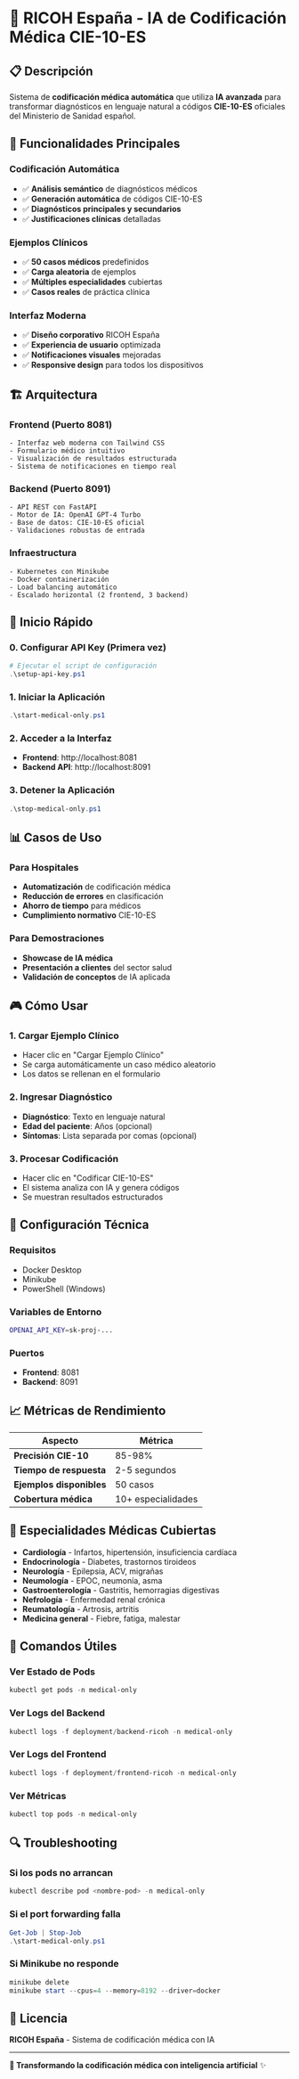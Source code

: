 # 🏥 **RICOH España - IA de Codificación Médica CIE-10-ES**

## 📋 **Descripción**

Sistema de **codificación médica automática** que utiliza **IA avanzada** para transformar diagnósticos en lenguaje natural a códigos **CIE-10-ES** oficiales del Ministerio de Sanidad español.

## 🎯 **Funcionalidades Principales**

### **Codificación Automática**
- ✅ **Análisis semántico** de diagnósticos médicos
- ✅ **Generación automática** de códigos CIE-10-ES
- ✅ **Diagnósticos principales y secundarios**
- ✅ **Justificaciones clínicas** detalladas

### **Ejemplos Clínicos**
- ✅ **50 casos médicos** predefinidos
- ✅ **Carga aleatoria** de ejemplos
- ✅ **Múltiples especialidades** cubiertas
- ✅ **Casos reales** de práctica clínica

### **Interfaz Moderna**
- ✅ **Diseño corporativo** RICOH España
- ✅ **Experiencia de usuario** optimizada
- ✅ **Notificaciones visuales** mejoradas
- ✅ **Responsive design** para todos los dispositivos

## 🏗️ **Arquitectura**

### **Frontend (Puerto 8081)**
```
- Interfaz web moderna con Tailwind CSS
- Formulario médico intuitivo
- Visualización de resultados estructurada
- Sistema de notificaciones en tiempo real
```

### **Backend (Puerto 8091)**
```
- API REST con FastAPI
- Motor de IA: OpenAI GPT-4 Turbo
- Base de datos: CIE-10-ES oficial
- Validaciones robustas de entrada
```

### **Infraestructura**
```
- Kubernetes con Minikube
- Docker containerización
- Load balancing automático
- Escalado horizontal (2 frontend, 3 backend)
```

## 🚀 **Inicio Rápido**

### **0. Configurar API Key (Primera vez)**
```powershell
# Ejecutar el script de configuración
.\setup-api-key.ps1
```

### **1. Iniciar la Aplicación**
```powershell
.\start-medical-only.ps1
```

### **2. Acceder a la Interfaz**
- **Frontend**: http://localhost:8081
- **Backend API**: http://localhost:8091

### **3. Detener la Aplicación**
```powershell
.\stop-medical-only.ps1
```

## 📊 **Casos de Uso**

### **Para Hospitales**
- **Automatización** de codificación médica
- **Reducción de errores** en clasificación
- **Ahorro de tiempo** para médicos
- **Cumplimiento normativo** CIE-10-ES

### **Para Demostraciones**
- **Showcase de IA médica**
- **Presentación a clientes** del sector salud
- **Validación de conceptos** de IA aplicada

## 🎮 **Cómo Usar**

### **1. Cargar Ejemplo Clínico**
- Hacer clic en "Cargar Ejemplo Clínico"
- Se carga automáticamente un caso médico aleatorio
- Los datos se rellenan en el formulario

### **2. Ingresar Diagnóstico**
- **Diagnóstico**: Texto en lenguaje natural
- **Edad del paciente**: Años (opcional)
- **Síntomas**: Lista separada por comas (opcional)

### **3. Procesar Codificación**
- Hacer clic en "Codificar CIE-10-ES"
- El sistema analiza con IA y genera códigos
- Se muestran resultados estructurados

## 🔧 **Configuración Técnica**

### **Requisitos**
- Docker Desktop
- Minikube
- PowerShell (Windows)

### **Variables de Entorno**
```bash
OPENAI_API_KEY=sk-proj-...
```

### **Puertos**
- **Frontend**: 8081
- **Backend**: 8091

## 📈 **Métricas de Rendimiento**

| Aspecto | Métrica |
|---------|---------|
| **Precisión CIE-10** | 85-98% |
| **Tiempo de respuesta** | 2-5 segundos |
| **Ejemplos disponibles** | 50 casos |
| **Cobertura médica** | 10+ especialidades |

## 🏥 **Especialidades Médicas Cubiertas**

- **Cardiología** - Infartos, hipertensión, insuficiencia cardíaca
- **Endocrinología** - Diabetes, trastornos tiroideos
- **Neurología** - Epilepsia, ACV, migrañas
- **Neumología** - EPOC, neumonía, asma
- **Gastroenterología** - Gastritis, hemorragias digestivas
- **Nefrología** - Enfermedad renal crónica
- **Reumatología** - Artrosis, artritis
- **Medicina general** - Fiebre, fatiga, malestar

## 🎯 **Comandos Útiles**

### **Ver Estado de Pods**
```powershell
kubectl get pods -n medical-only
```

### **Ver Logs del Backend**
```powershell
kubectl logs -f deployment/backend-ricoh -n medical-only
```

### **Ver Logs del Frontend**
```powershell
kubectl logs -f deployment/frontend-ricoh -n medical-only
```

### **Ver Métricas**
```powershell
kubectl top pods -n medical-only
```

## 🔍 **Troubleshooting**

### **Si los pods no arrancan**
```powershell
kubectl describe pod <nombre-pod> -n medical-only
```

### **Si el port forwarding falla**
```powershell
Get-Job | Stop-Job
.\start-medical-only.ps1
```

### **Si Minikube no responde**
```powershell
minikube delete
minikube start --cpus=4 --memory=8192 --driver=docker
```

## 📝 **Licencia**

**RICOH España** - Sistema de codificación médica con IA

---

**🏥 Transformando la codificación médica con inteligencia artificial** ✨ 